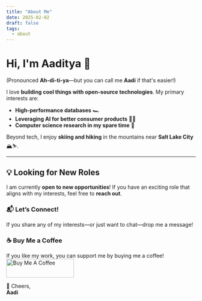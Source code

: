 ```yaml
---
title: "About Me"
date: 2025-02-02
draft: false
tags:
  - about
---
```


# Hi, I'm Aaditya 👋  

(Pronounced **Ah-di-ti-ya**—but you can call me **Aadi** if that's easier!)  

I love **building cool things with open-source technologies**. My primary interests are:  
- **High-performance databases** 🏎️  
- **Leveraging AI for better consumer products** 🧠✨  
- **Computer science research in my spare time** 📖  

Beyond tech, I enjoy **skiing and hiking** in the mountains near **Salt Lake City** 🏔️⛷️.  

---

## 💡 Looking for New Roles  

I am currently **open to new opportunities**! If you have an exciting role that aligns with my interests, feel free to **reach out**.  

### 📬 Let’s Connect!  
If you share any of my interests—or just want to chat—drop me a message!  

### ☕ Buy Me a Coffee 
If you like my work, you can support me by buying me a coffee! 
<a href="https://www.buymeacoffee.com/aaditya2200" target="_blank"> <img src="https://cdn.buymeacoffee.com/buttons/v2/default-yellow.png" alt="Buy Me A Coffee" style="height: 50px; width: 180px;"> </a>

🚀 Cheers,  
**Aadi**
